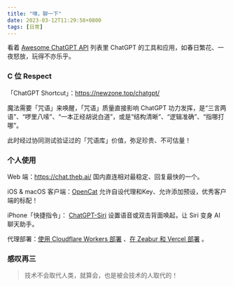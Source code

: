 ```yaml
---
title: "嘿，聊一下"
date: 2023-03-12T11:29:58+0800
tags: [日常]
---
```


看着 [Awesome ChatGPT API](https://github.com/reorx/awesome-chatgpt-api/blob/master/README.cn.md) 列表里 ChatGPT 的工具和应用，如春日繁花、一夜怒放，玩得不亦乐乎。

### C 位 Respect

「ChatGPT Shortcut」：<https://newzone.top/chatgpt/>

魔法需要「咒语」来唤醒，「咒语」质量直接影响 ChatGPT 功力发挥，是“三言两语”、“啰里八嗦”、“一本正经胡说白道”，或是“结构清晰”、“逻辑准确”、“指哪打哪”。

此时经过协同测试验证过的「咒语库」价值，弥足珍贵、不可估量！

<!--more-->

### 个人使用

Web 端：<https://chat.theb.ai/> 国内直连相对最稳定、回复最快的一个。

iOS & macOS 客户端：[OpenCat](https://apps.apple.com/app/opencat/id6445999201) 允许自设代理和Key、允许添加预设，优秀客户端的标配！

iPhone「快捷指令」： [ChatGPT-Siri](https://github.com/Yue-Yang/ChatGPT-Siri)  设置语音或双击背面唤起，让 Siri 变身 AI 聊天助手。

代理部署：[使用 Cloudflare Workers 部署](https://github.com/noobnooc/noobnooc/discussions/9) 、[在 Zeabur 和 Vercel 部署](https://github.com/imyuanx/chatgpt-proxy) 。

### 感叹再三

> 技术不会取代人类，就算会，也是被会技术的人取代的！